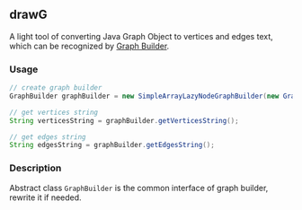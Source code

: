 ## drawG

A light tool of converting Java Graph Object to vertices and edges text, which can be recognized by [Graph Builder](http://live.yworks.com/yfiles-for-html/2.0/databinding/graphbuilder/index.html).

### Usage
```java
// create graph builder
GraphBuilder graphBuilder = new SimpleArrayLazyNodeGraphBuilder(new Graph());

// get vertices string
String verticesString = graphBuilder.getVerticesString();

// get edges string
String edgesString = graphBuilder.getEdgesString();
```

### Description

Abstract class `GraphBuilder` is the common interface of graph builder, rewrite it if needed. 